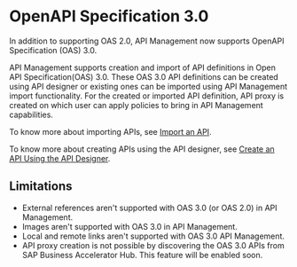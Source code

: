 <!-- loio3ce080d478a34256b5dd4e971e7961f8 -->

# OpenAPI Specification 3.0

In addition to supporting OAS 2.0, API Management now supports OpenAPI Specification \(OAS\) 3.0.



API Management supports creation and import of API definitions in Open API Specification\(OAS\) 3.0. These OAS 3.0 API definitions can be created using API designer or existing ones can be imported using API Management import functionality. For the created or imported API definition, API proxy is created on which user can apply policies to bring in API Management capabilities.

To know more about importing APIs, see [Import an API](import-an-api-9342a93.md).

To know more about creating APIs using the API designer, see [Create an API Using the API Designer](create-an-api-using-the-api-designer-26e1bbd.md).



<a name="loio3ce080d478a34256b5dd4e971e7961f8__section_jfw_fjs_2mb"/>

## Limitations

-   External references aren't supported with OAS 3.0 \(or OAS 2.0\) in API Management.
-   Images aren't supported with OAS 3.0 in API Management.
-   Local and remote links aren't supported with OAS 3.0 API Management.
-   API proxy creation is not possible by discovering the OAS 3.0 APIs from SAP Business Accelerator Hub. This feature will be enabled soon.

